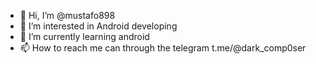 - 👋 Hi, I’m @mustafo898
- 👀 I’m interested in Android developing 
- 🌱 I’m currently learning android 
- 📫 How to reach me can through the telegram t.me/@dark_comp0ser

<!---
mustafo898/mustafo898 is a ✨ special ✨ repository because its `README.md` (this file) appears on your GitHub profile.
You can click the Preview link to take a look at your changes.
--->
